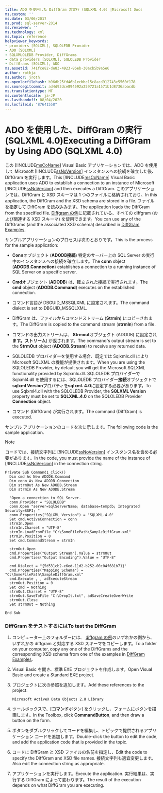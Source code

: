 ```yaml
---
title: ADO を使用した DiffGram の実行 (SQLXML 4.0) |Microsoft Docs
ms.custom: ''
ms.date: 03/06/2017
ms.prod: sql-server-2014
ms.reviewer: ''
ms.technology: xml
ms.topic: reference
helpviewer_keywords:
- providers [SQLXML], SQLOLEDB Provider
- ADO [SQLXML]
- SQLXMLOLEDB Provider, DiffGrams
- data providers [SQLXML], SQLOLEDB Provider
- DiffGrams [SQLXML], ADO
ms.assetid: 741fce82-de83-4923-86eb-30acb5b9a5e6
author: rothja
ms.author: jroth
ms.openlocfilehash: b96db25fd46b1ecbbc15c8acd912743e5560f178
ms.sourcegitcommit: ad4d92dce894592a259721a1571b1d8736abacdb
ms.translationtype: MT
ms.contentlocale: ja-JP
ms.lasthandoff: 08/04/2020
ms.locfileid: "87641558"
---
```

# <a name="executing-a-diffgram-by-using-ado-sqlxml-40"></a><span data-ttu-id="30ee8-102">ADO を使用した、DiffGram の実行 (SQLXML 4.0)</span><span class="sxs-lookup"><span data-stu-id="30ee8-102">Executing a DiffGram by Using ADO (SQLXML 4.0)</span></span>
  <span data-ttu-id="30ee8-103">この [!INCLUDE[msCoName](../../../includes/msconame-md.md)] Visual Basic アプリケーションでは、ADO を使用して Microsoft [!INCLUDE[ssNoVersion](../../../includes/ssnoversion-md.md)] インスタンスへの接続を確立した後、DiffGram を実行します。</span><span class="sxs-lookup"><span data-stu-id="30ee8-103">This [!INCLUDE[msCoName](../../../includes/msconame-md.md)] Visual Basic application uses ADO to establish a connection to an instance of Microsoft [!INCLUDE[ssNoVersion](../../../includes/ssnoversion-md.md)] and then executes a DiffGram.</span></span> <span data-ttu-id="30ee8-104">このアプリケーションでは、DiffGram と XSD スキーマは 1 つのファイルに格納されており、</span><span class="sxs-lookup"><span data-stu-id="30ee8-104">In this application, the DiffGram and the XSD schema are stored in a file.</span></span> <span data-ttu-id="30ee8-105">ファイルを指定して DiffGram を読み込みます。</span><span class="sxs-lookup"><span data-stu-id="30ee8-105">The application loads the DiffGram from the specified file.</span></span> <span data-ttu-id="30ee8-106">[Diffgram の例](diffgram-examples-sqlxml-4-0.md)に記載されている、すべての diffgram (および関連する XSD スキーマ) を使用できます。</span><span class="sxs-lookup"><span data-stu-id="30ee8-106">You can use any of the DiffGrams (and the associated XSD schema) described in [DiffGram Examples](diffgram-examples-sqlxml-4-0.md).</span></span>  
  
 <span data-ttu-id="30ee8-107">サンプルアプリケーションのプロセスは次のとおりです。</span><span class="sxs-lookup"><span data-stu-id="30ee8-107">This is the process for the sample application:</span></span>  
  
-   <span data-ttu-id="30ee8-108">**Conn**オブジェクト (**ADODB接続**) 特定のサーバー上の SQL Server の実行中のインスタンスへの接続を確立します。</span><span class="sxs-lookup"><span data-stu-id="30ee8-108">The **conn** object (**ADODB.Connection**) establishes a connection to a running instance of SQL Server on a specific server.</span></span>  
  
-   <span data-ttu-id="30ee8-109">**Cmd**オブジェクト (**ADODB**) は、確立された接続で実行されます。</span><span class="sxs-lookup"><span data-stu-id="30ee8-109">The **cmd** object (**ADODB.Command**) executes on the established connection.</span></span>  
  
-   <span data-ttu-id="30ee8-110">コマンド言語が DBGUID_MSSQLXML に設定されます。</span><span class="sxs-lookup"><span data-stu-id="30ee8-110">The command dialect is set to DBGUID_MSSQLXML.</span></span>  
  
-   <span data-ttu-id="30ee8-111">DiffGram は、ファイルからコマンドストリーム (**Strmin**) にコピーされます。</span><span class="sxs-lookup"><span data-stu-id="30ee8-111">The DiffGram is copied to the command stream (**strmIn**) from a file.</span></span>  
  
-   <span data-ttu-id="30ee8-112">コマンドの出力ストリームは、 **Strmout**オブジェクト (ADODB) に設定され**ます。ストリーム**) が返されます。</span><span class="sxs-lookup"><span data-stu-id="30ee8-112">The command's output stream is set to the **StrmOut** object (**ADODB.Stream**) to receive any returned data.</span></span>  
  
-   <span data-ttu-id="30ee8-113">SQLOLEDB プロバイダーを使用する場合、既定では Sqlxmlx.dll により Microsoft SQLXML の機能が提供されます。</span><span class="sxs-lookup"><span data-stu-id="30ee8-113">When you are using the SQLOLEDB Provider, by default you will get the Microsoft SQLXML functionality provided by Sqlxmlx.dll.</span></span> <span data-ttu-id="30ee8-114">SQLOLEDB プロバイダーで Sqlxml4.dll を使用するには、SQLOLEDB プロバイダー**接続**オブジェクトで**sqlxml Version**プロパティを**sqlxml. 4.0**に設定する必要があります。</span><span class="sxs-lookup"><span data-stu-id="30ee8-114">To use Sqlxml4.dll with the SQLOLEDB Provider, the **SQLXML Version** property must be set to **SQLXML.4.0** on the SQLOLEDB Provider **Connection** object.</span></span>  
  
-   <span data-ttu-id="30ee8-115">コマンド (DiffGram) が実行されます。</span><span class="sxs-lookup"><span data-stu-id="30ee8-115">The command (DiffGram) is executed.</span></span>  
  
 <span data-ttu-id="30ee8-116">サンプル アプリケーションのコードを次に示します。</span><span class="sxs-lookup"><span data-stu-id="30ee8-116">The following code is the sample application.</span></span>  
  
> [!NOTE]  
>  <span data-ttu-id="30ee8-117">コードでは、接続文字列に [!INCLUDE[ssNoVersion](../../../includes/ssnoversion-md.md)] インスタンス名を含める必要があります。</span><span class="sxs-lookup"><span data-stu-id="30ee8-117">In the code, you must provide the name of the instance of [!INCLUDE[ssNoVersion](../../../includes/ssnoversion-md.md)] in the connection string.</span></span>  
  
```  
Private Sub Command1_Click()  
  Dim cmd As New ADODB.Command  
  Dim conn As New ADODB.Connection  
  Dim strmOut As New ADODB.Stream  
  Dim strmIn As New ADODB.Stream  
  
  'Open a connection to SQL Server.  
  conn.Provider = "SQLOLEDB"  
  conn.Open "server=SqlServerName; database=tempdb; Integrated Security=SSPI; "  
  conn.Properties("SQLXML Version") = "SQLXML.4.0"  
  Set cmd.ActiveConnection = conn  
  strmIn.Open  
  strmIn.Charset = "UTF-8"  
  strmIn.LoadFromFile "C:\SomeFilePath\SampleDiffGram.xml"  
  strmIn.Position = 0  
  Set cmd.CommandStream = strmIn  
  
  strmOut.Open  
  cmd.Properties("Output Stream").Value = strmOut  
  cmd.Properties("Output Encoding").Value = "UTF-8"  
  
  cmd.Dialect = "{5d531cb2-e6ed-11d2-b252-00c04f681b71}"  
  cmd.Properties("Mapping Schema") = "C:\SomeFilePath\SampleDiffGram.xml"  
  cmd.Execute , , adExecuteStream  
  strmOut.Position = 0  
  Set cmd = Nothing  
  strmOut.Charset = "UTF-8"  
  strmOut.SaveToFile "C:\DropIt.txt", adSaveCreateOverWrite  
  strmOut.Close  
  Set strmOut = Nothing  
  
End Sub  
```  
  
### <a name="to-test-the-diffgram"></a><span data-ttu-id="30ee8-118">DiffGram をテストするには</span><span class="sxs-lookup"><span data-stu-id="30ee8-118">To test the DiffGram</span></span>  
  
1.  <span data-ttu-id="30ee8-119">コンピューター上のフォルダーには、 [diffgram の例](diffgram-examples-sqlxml-4-0.md)のいずれかの例から、いずれかの diffgram と対応する XSD スキーマをコピーします。</span><span class="sxs-lookup"><span data-stu-id="30ee8-119">To a folder on your computer, copy any one of the DiffGrams and the corresponding XSD schema from one of the examples in [DiffGram Examples](diffgram-examples-sqlxml-4-0.md).</span></span>  
  
2.  <span data-ttu-id="30ee8-120">Visual Basic を開き、標準 EXE プロジェクトを作成します。</span><span class="sxs-lookup"><span data-stu-id="30ee8-120">Open Visual Basic and create a Standard EXE project.</span></span>  
  
3.  <span data-ttu-id="30ee8-121">プロジェクトに次の参照を追加します。</span><span class="sxs-lookup"><span data-stu-id="30ee8-121">Add these references to the project:</span></span>  
  
    ```  
    Microsoft ActiveX Data Objects 2.8 Library  
    ```  
  
4.  <span data-ttu-id="30ee8-122">ツールボックスで、[**コマンド**ボタン] をクリックし、フォームにボタンを描画します。</span><span class="sxs-lookup"><span data-stu-id="30ee8-122">In the Toolbox, click **CommandButton**, and then draw a button on the form.</span></span>  
  
5.  <span data-ttu-id="30ee8-123">ボタンをダブルクリックしてコードを編集し、トピックで提供されるアプリケーション コードを追加します。</span><span class="sxs-lookup"><span data-stu-id="30ee8-123">Double-click the button to edit the code, and add the application code that is provided in the topic.</span></span>  
  
6.  <span data-ttu-id="30ee8-124">コードに DiffGram と XSD ファイルの名前を指定し、</span><span class="sxs-lookup"><span data-stu-id="30ee8-124">Edit the code to specify the DiffGram and XSD file names.</span></span> <span data-ttu-id="30ee8-125">接続文字列も適宜変更します。</span><span class="sxs-lookup"><span data-stu-id="30ee8-125">Also edit the connection string as appropriate.</span></span>  
  
7.  <span data-ttu-id="30ee8-126">アプリケーションを実行します。</span><span class="sxs-lookup"><span data-stu-id="30ee8-126">Execute the application.</span></span> <span data-ttu-id="30ee8-127">実行結果は、実行する DiffGram によって変わります。</span><span class="sxs-lookup"><span data-stu-id="30ee8-127">The result of the execution depends on what DiffGram you are executing.</span></span>  
  
  
